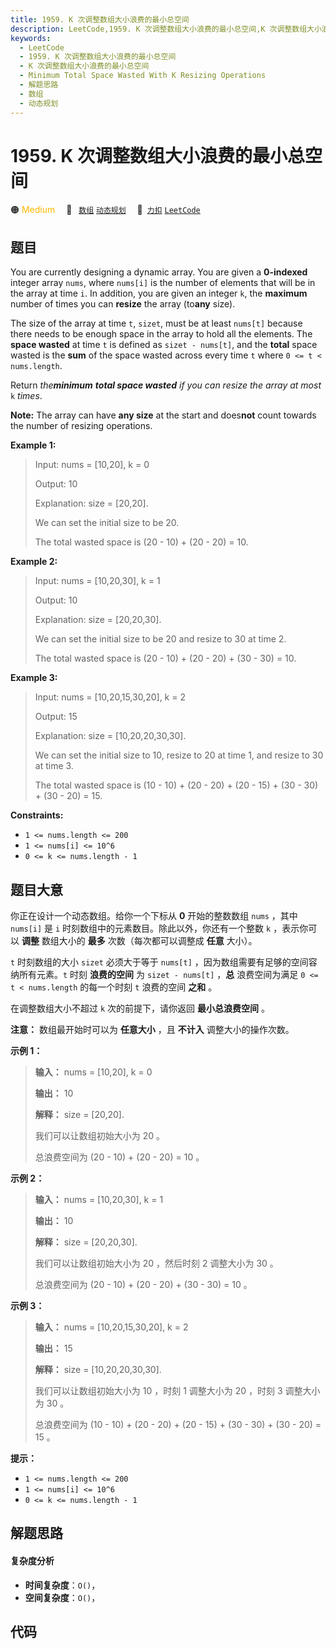 ```yaml
---
title: 1959. K 次调整数组大小浪费的最小总空间
description: LeetCode,1959. K 次调整数组大小浪费的最小总空间,K 次调整数组大小浪费的最小总空间,Minimum Total Space Wasted With K Resizing Operations,解题思路,数组,动态规划
keywords:
  - LeetCode
  - 1959. K 次调整数组大小浪费的最小总空间
  - K 次调整数组大小浪费的最小总空间
  - Minimum Total Space Wasted With K Resizing Operations
  - 解题思路
  - 数组
  - 动态规划
---
```


# 1959. K 次调整数组大小浪费的最小总空间

🟠 <font color=#ffb800>Medium</font>&emsp; 🔖&ensp; [`数组`](/tag/array.md) [`动态规划`](/tag/dynamic-programming.md)&emsp; 🔗&ensp;[`力扣`](https://leetcode.cn/problems/minimum-total-space-wasted-with-k-resizing-operations) [`LeetCode`](https://leetcode.com/problems/minimum-total-space-wasted-with-k-resizing-operations)

## 题目

You are currently designing a dynamic array. You are given a **0-indexed**
integer array `nums`, where `nums[i]` is the number of elements that will be
in the array at time `i`. In addition, you are given an integer `k`, the
**maximum** number of times you can **resize** the array (to**any** size).

The size of the array at time `t`, `sizet`, must be at least `nums[t]` because
there needs to be enough space in the array to hold all the elements. The
**space wasted** at time `t` is defined as `sizet - nums[t]`, and the
**total** space wasted is the **sum** of the space wasted across every time
`t` where `0 <= t < nums.length`.

Return _the**minimum** **total space wasted** if you can resize the array at
most_ `k` _times_.

**Note:** The array can have **any size** at the start and does**not** count
towards the number of resizing operations.



**Example 1:**

> Input: nums = [10,20], k = 0
> 
> Output: 10
> 
> Explanation: size = [20,20].
> 
> We can set the initial size to be 20.
> 
> The total wasted space is (20 - 10) + (20 - 20) = 10.

**Example 2:**

> Input: nums = [10,20,30], k = 1
> 
> Output: 10
> 
> Explanation: size = [20,20,30].
> 
> We can set the initial size to be 20 and resize to 30 at time 2. 
> 
> The total wasted space is (20 - 10) + (20 - 20) + (30 - 30) = 10.

**Example 3:**

> Input: nums = [10,20,15,30,20], k = 2
> 
> Output: 15
> 
> Explanation: size = [10,20,20,30,30].
> 
> We can set the initial size to 10, resize to 20 at time 1, and resize to 30 at time 3.
> 
> The total wasted space is (10 - 10) + (20 - 20) + (20 - 15) + (30 - 30) + (30 - 20) = 15.

**Constraints:**

  * `1 <= nums.length <= 200`
  * `1 <= nums[i] <= 10^6`
  * `0 <= k <= nums.length - 1`


## 题目大意

你正在设计一个动态数组。给你一个下标从 **0**  开始的整数数组 `nums` ，其中 `nums[i]` 是 `i`
时刻数组中的元素数目。除此以外，你还有一个整数 `k` ，表示你可以 **调整**  数组大小的 **最多**  次数（每次都可以调整成 **任意**
大小）。

`t` 时刻数组的大小 `sizet` 必须大于等于 `nums[t]` ，因为数组需要有足够的空间容纳所有元素。`t` 时刻 **浪费的空间**  为
`sizet - nums[t]` ，**总**  浪费空间为满足 `0 <= t < nums.length` 的每一个时刻 `t` 浪费的空间
**之和**  。

在调整数组大小不超过 `k` 次的前提下，请你返回 **最小总浪费空间**  。

**注意：** 数组最开始时可以为 **任意大小**  ，且 **不计入**  调整大小的操作次数。



**示例 1：**

> 
> 
> 
> 
> 
> **输入：** nums = [10,20], k = 0
> 
> **输出：** 10
> 
> **解释：** size = [20,20].
> 
> 我们可以让数组初始大小为 20 。
> 
> 总浪费空间为 (20 - 10) + (20 - 20) = 10 。
> 
> 

**示例 2：**

> 
> 
> 
> 
> 
> **输入：** nums = [10,20,30], k = 1
> 
> **输出：** 10
> 
> **解释：** size = [20,20,30].
> 
> 我们可以让数组初始大小为 20 ，然后时刻 2 调整大小为 30 。
> 
> 总浪费空间为 (20 - 10) + (20 - 20) + (30 - 30) = 10 。
> 
> 

**示例 3：**

> 
> 
> 
> 
> 
> **输入：** nums = [10,20,15,30,20], k = 2
> 
> **输出：** 15
> 
> **解释：** size = [10,20,20,30,30].
> 
> 我们可以让数组初始大小为 10 ，时刻 1 调整大小为 20 ，时刻 3 调整大小为 30 。
> 
> 总浪费空间为 (10 - 10) + (20 - 20) + (20 - 15) + (30 - 30) + (30 - 20) = 15 。
> 
> 



**提示：**

  * `1 <= nums.length <= 200`
  * `1 <= nums[i] <= 10^6`
  * `0 <= k <= nums.length - 1`


## 解题思路

#### 复杂度分析

- **时间复杂度**：`O()`，
- **空间复杂度**：`O()`，

## 代码

```javascript

```
